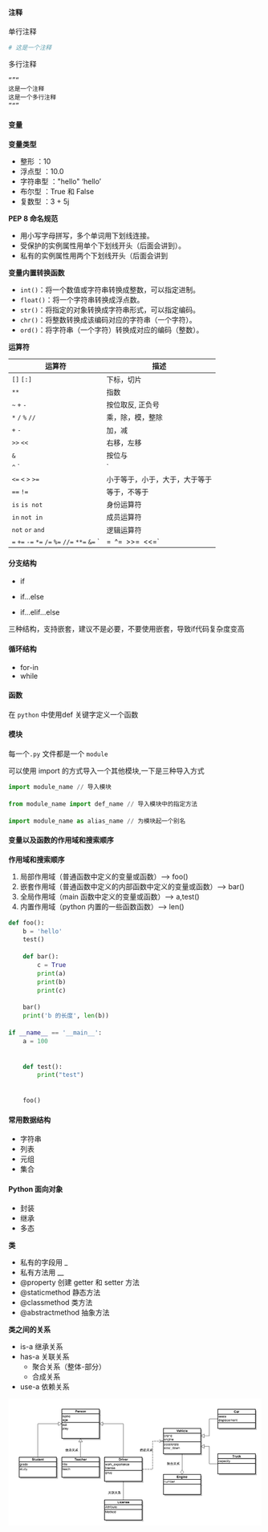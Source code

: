 #### 注释

单行注释

```python
# 这是一个注释
```

多行注释

```python
“”“
这是一个注释
这是一个多行注释
”“”
```



#### 变量

**变量类型**

- 整形 ：10
- 浮点型 ：10.0
- 字符串型 ："hello" ‘hello’
- 布尔型 ：True 和 False
- 复数型 ：3 + 5j

**PEP 8 命名规范**

- 用小写字母拼写，多个单词用下划线连接。
- 受保护的实例属性用单个下划线开头（后面会讲到）。
- 私有的实例属性用两个下划线开头（后面会讲到

**变量内置转换函数**

- `int()`：将一个数值或字符串转换成整数，可以指定进制。
- `float()`：将一个字符串转换成浮点数。
- `str()`：将指定的对象转换成字符串形式，可以指定编码。
- `chr()`：将整数转换成该编码对应的字符串（一个字符）。
- `ord()`：将字符串（一个字符）转换成对应的编码（整数）。

**运算符**

| 运算符                                          | 描述                           |
| ----------------------------------------------- | ------------------------------ |
| `[]` `[:]`                                      | 下标，切片                     |
| `**`                                            | 指数                           |
| `~` `+` `-`                                     | 按位取反, 正负号               |
| `*` `/` `%` `//`                                | 乘，除，模，整除               |
| `+` `-`                                         | 加，减                         |
| `>>` `<<`                                       | 右移，左移                     |
| `&`                                             | 按位与                         |
| `^` `|`                                         | 按位异或，按位或               |
| `<=` `<` `>` `>=`                               | 小于等于，小于，大于，大于等于 |
| `==` `!=`                                       | 等于，不等于                   |
| `is` `is not`                                   | 身份运算符                     |
| `in` `not in`                                   | 成员运算符                     |
| `not` `or` `and`                                | 逻辑运算符                     |
| `=` `+=` `-=` `*=` `/=` `%=` `//=` `**=` `&=` ` | =` `^=` `>>=` `<<=`            |



#### 分支结构

- if

- if...else

- if...elif...else

三种结构，支持嵌套，建议不是必要，不要使用嵌套，导致if代码复杂度变高



#### 循环结构

- for-in
- while



#### 函数

在 `python` 中使用def 关键字定义一个函数



#### 模块

每一个`.py` 文件都是一个 `module`

可以使用 import 的方式导入一个其他模块,一下是三种导入方式

```python
import module_name // 导入模块

from module_name import def_name // 导入模块中的指定方法

import module_name as alias_name // 为模块起一个别名
```



#### 变量以及函数的作用域和搜索顺序

**作用域和搜索顺序**

1. 局部作用域（普通函数中定义的变量或函数）--> foo()
2. 嵌套作用域（普通函数中定义的内部函数中定义的变量或函数）--> bar()
3. 全局作用域（main 函数中定义的变量或函数）--> a,test()
4. 内置作用域（python 内置的一些函数函数）--> len()

```python
def foo():
    b = 'hello'
    test()

    def bar():
        c = True
        print(a)
        print(b)
        print(c)

    bar()
    print('b 的长度', len(b))

if __name__ == '__main__':
    a = 100


    def test():
        print("test")


    foo()
```



#### 常用数据结构

- 字符串
- 列表
- 元组
- 集合



#### Python 面向对象

- 封装
- 继承
- 多态

**类**

- 私有的字段用 _
- 私有方法用 __
- @property 创建 getter 和 setter 方法
- @staticmethod 静态方法
- @classmethod 类方法
- @abstractmethod 抽象方法

**类之间的关系**

- is-a 继承关系
- has-a 关联关系
  - 聚合关系（整体-部分）
  - 合成关系
- use-a 依赖关系

![img](../images/uml-example.png)